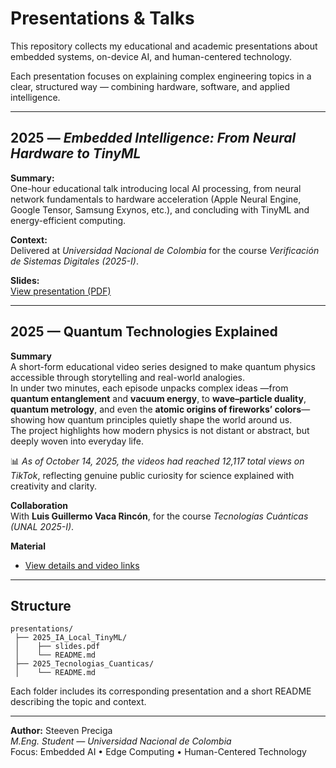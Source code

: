 # Presentations & Talks

This repository collects my educational and academic presentations about embedded systems, on-device AI, and human-centered technology.

Each presentation focuses on explaining complex engineering topics in a clear, structured way — combining hardware, software, and applied intelligence.

---

## 2025 — *Embedded Intelligence: From Neural Hardware to TinyML*

**Summary:**  
One-hour educational talk introducing local AI processing, from neural network fundamentals to hardware acceleration (Apple Neural Engine, Google Tensor, Samsung Exynos, etc.), and concluding with TinyML and energy-efficient computing.  

**Context:**  
Delivered at *Universidad Nacional de Colombia* for the course *Verificación de Sistemas Digitales (2025-I)*.

**Slides:**  
[View presentation (PDF)](./2025_IA_Local_TinyML/slides.pdf)

---

## 2025 — Quantum Technologies Explained

**Summary**  
A short-form educational video series designed to make quantum physics accessible through storytelling and real-world analogies.  
In under two minutes, each episode unpacks complex ideas —from **quantum entanglement** and **vacuum energy**, to **wave–particle duality**, **quantum metrology**, and even the **atomic origins of fireworks’ colors**— showing how quantum principles quietly shape the world around us.  
The project highlights how modern physics is not distant or abstract, but deeply woven into everyday life.

📊 *As of October 14, 2025, the videos had reached 12,117 total views on TikTok*, reflecting genuine public curiosity for science explained with creativity and clarity.

**Collaboration**  
With **Luis Guillermo Vaca Rincón**, for the course *Tecnologías Cuánticas (UNAL 2025-I)*.

**Material**  
- [View details and video links](./2025_Tecnologias_Cuanticas/README.md)

---

## Structure

```
presentations/
 ├── 2025_IA_Local_TinyML/
 │    ├── slides.pdf
 │    └── README.md
 ├── 2025_Tecnologias_Cuanticas/
 │    └── README.md
```

Each folder includes its corresponding presentation and a short README describing the topic and context.

---

**Author:** Steeven Preciga  
*M.Eng. Student — Universidad Nacional de Colombia*  
Focus: Embedded AI • Edge Computing • Human-Centered Technology
